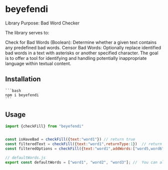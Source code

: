 # beyefendi

Library Purpose: Bad Word Checker

The library serves to:

Check for Bad Words (Boolean):
Determine whether a given text contains any predefined bad words.
Censor Bad Words:
Optionally replace identified bad words in a text with asterisks or another specified character.
The goal is to offer a tool for identifying and handling potentially inappropriate language within textual content.

## Installation

    ```bash
    npm i beyefendi
    ```

## Usage



```javascript
import {checkFill} from "beyefendi"


const isHaveBad = checkFill({text:"word1"}) // return true
const filteredText = checkFill({text:"word1",returnType:1})  // return '*****'
const filteredOptions = checkFill({text:"word1",addWords:["word5,word6"],deleteWords:["word1","word2"]}) // return false
  ```

```javascript
// defaultWords.js
export const defaultWords = ["word1", "word2", "word3"]; //  You can also write new words into the default Words array.
 ```